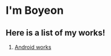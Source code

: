 # I'm Boyeon

## Here is a list of my works!
1. [Android works](https://github.com/BoyeonY/AndroidProjects)
